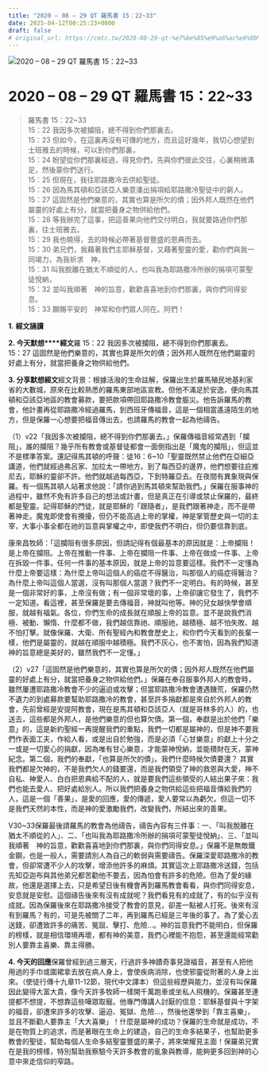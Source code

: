 ```yaml
---
title: "2020 – 08 – 29 QT 羅馬書 15：22~33"
date: 2025-04-12T00:25:23+0800
draft: false
# original_url: https://cmtc.tw/2020-08-29-qt-%e7%be%85%e9%a6%ac%e6%9b%b8-15%ef%bc%9a2233
---
```


![2020 – 08 – 29 QT 羅馬書 15：22\~33](/images/qt.jpg   "2020 – 08 – 29 QT 羅馬書 15：22\~33")

# 2020 – 08 – 29 QT 羅馬書 15：22\~33

> 羅馬書 15：22\~33  
> 15：22 我因多次被攔阻，總不得到你們那裏去。  
> 15：23 但如今，在這裏再沒有可傳的地方，而且這好幾年，我切心想望到士班雅去的時候，可以到你們那裏，  
> 15：24 盼望從你們那裏經過，得見你們，先與你們彼此交往，心裏稍微滿足，然後蒙你們送行。  
> 15：25 但現在，我往耶路撒冷去供給聖徒。  
> 15：26 因為馬其頓和亞該亞人樂意湊出捐項給耶路撒冷聖徒中的窮人。  
> 15：27 這固然是他們樂意的，其實也算是所欠的債；因外邦人既然在他們屬靈的好處上有分，就當把養身之物供給他們。  
> 15：28 等我辦完了這事，把這善果向他們交付明白，我就要路過你們那裏，往士班雅去。  
> 15：29 我也曉得，去的時候必帶著基督豐盛的恩典而去。  
> 15：30 弟兄們，我藉著我們主耶穌基督，又藉著聖靈的愛，勸你們與我一同竭力，為我祈求　神，  
> 15：31 叫我脫離在猶太不順從的人，也叫我為耶路撒冷所辦的捐項可蒙聖徒悅納，  
> 15：32 並叫我順著　神的旨意，歡歡喜喜地到你們那裏，與你們同得安息。  
> 15：33 願賜平安的　神常和你們眾人同在。阿們！

**1.** **經文誦讀**

**2. 今天默想****經文**羅 15：22 我因多次被攔阻，總不得到你們那裏去。  
15：27 這固然是他們樂意的，其實也算是所欠的債；因外邦人既然在他們屬靈的好處上有分，就當把養身之物供給他們。

**3. 分享默想經文**經文背景：根據活潑的生命註解，保羅出生於羅馬殖民地基利家省的大數城，原來在比較熟悉的羅馬東部地區宣教。但他不滿足於安逸，便向馬其頓和亞該亞地區的教會募款，要把款項帶回耶路撒冷教會脤災。他告訴羅馬的教會，他計畫再從耶路撒冷經過羅馬，到西班牙傳福音，這是一個相當遙遠陌生的地方，但是保羅一心想要把福音傳出去，也請羅馬的教會一起為他禱告。

（1）v22「我因多次被攔阻，總不得到你們那裏去。」保羅傳福音經常遇到「攔阻」，誰的攔阻？幾乎所有教會或基督徒都會一面倒指出是「魔鬼的攔阻」，但這並不是標準答案。還記得馬其頓的呼聲：徒16：6\~10「聖靈既然禁止他們在亞細亞講道，他們就經過弗呂家、加拉太一帶地方。到了每西亞的邊界，他們想要往庇推尼去，耶穌的靈卻不許。他們就越過每西亞，下到特羅亞去。在夜間有異象現與保羅。有一個馬其頓人站著求他說：「請你過到馬其頓來幫助我們。」保羅在服事神的過程中，雖然不免有許多自己的想法或計畫，但是真正在引導或禁止保羅的，最終都是聖靈。記得耶穌的門徒，就是耶穌的「跟隨者」，是我們跟著神走，而不是帶著神走。魔鬼即使會有攪擾，但仍不能高過上帝的掌權，神是掌管歷史與一切的主宰，大事小事全都在祂的旨意與掌權之中，即使我們不明白，但仍要信靠到底。

康來昌牧師：「這攔阻有很多原因，但請記得有個最基本的原因就是：上帝攔阻！是上帝在攔阻。上帝在推動一件事、上帝在攔阻一件事、上帝在做成一件事、上帝在拆毀一件事，任何一件事的基本原因，就是上帝的旨意要這樣。我們不一定懂為什麼上帝要這樣：為什麼上帝叫這個人的癌症不得醫治，叫那個人的癌症得醫治？為什麼上帝叫這個人當選，沒有叫那個人當選？我們不一定明白。有的時候，甚至是一個非常好的事，上帝沒有做；有一個非常壞的事，上帝卻讓它發生了，我們不一定知道。看這裡，甚至保羅是要去傳福音，神就叫他等。神的兒女越快學會順服，就越有福氣。各位，你們生命的成長就在順服上帝的旨意。並不是說我們消極、被動、懶惰、什麼都不做，我們越信靠祂、順服祂，越積極、越不怕失敗、越不怕打擊。就像保羅、大衛、所有聖經內和教會歷史上，和你們今天看到的長輩一樣，他們是屬靈的，就越在順服中越積極。我們不灰心，也不害怕，因為我們知道神的旨意總是美好的，雖然我們不一定懂。」

（2）v27「這固然是他們樂意的，其實也算是所欠的債；因外邦人既然在他們屬靈的好處上有分，就當把養身之物供給他們。」保羅在奉召服事外邦人的教會時，雖然屢遭耶路撒冷教會不少的逼迫或攻擊；但當耶路撒冷教會遭遇饑荒，保羅仍然不遺力的到處募款要幫助耶路撒冷的教會，甚至許多捐獻都是來自於外邦人的教會，先前曾經是安提阿教會，現在是馬其頓和亞該亞人（就是哥林多的人）的，也送去，這些都是外邦人，是他們樂意的但也算欠債。第一個，奉獻是出於他們「樂意」的，這是新約聖經一再提醒我們的重點，我們一切都是屬神的，但是神不要我們作表面工夫，作給人看，或是出自於勉強，而是必須「心甘樂意」的獻上十分之一或是一切愛心的捐獻，因為唯有甘心樂意，才能蒙神悅納，並能積財在天，蒙神紀念。第二個，我們的奉獻，「也算是所欠的債」。我們什麼時候欠債要還？ 其實我們都是欠神的，不是我們欠人的錢要還，而是我們領受了神的救恩與大愛，神不自私、神愛人、白白把恩典給不配的人，就是要我們這些領受的人結出果子來：我們也能去愛人、把好處給別人。所以我們把養身之物供給這些把福音傳給我們的人，這是一個「善果」，是愛的回應，愛的傳遞，愛人要常以為虧欠。但這一切不是我們天然的本性，而是神的愛激勵我們，改變我們，所結出來的善果。

V30\~33保羅最後請羅馬的教會為他禱告，禱告內容有三件事：一、「叫我脫離在猶太不順從的人」、二、「也叫我為耶路撒冷所辦的捐項可蒙聖徒悅納」、三、「並叫我順著　神的旨意，歡歡喜喜地到你們那裏，與你們同得安息。」保羅不是無敵鐵金鋼，也是一般人，需要請別人為自己的軟弱與需要禱告。保羅深愛耶路撒冷的教會，但卻常遭不少人的攻擊，增添他許多的麻煩。其實這次上耶路撒冷送錢，包括先知亞迦布與其他弟兄都苦勸他不要去，因為怕會有許多的危險。但為了愛的緣故，他還是選擇上去，只是希望日後有機會再到羅馬教會看看，與你們同得安息，安息就是安慰。這個禱告後來有沒有成就呢？我們看見有的成就了，有的似乎沒有成就。因為保羅後來在耶路撒冷接受了教會的意見，卻差一點被人打死。後來有沒有到羅馬？有的，可是先被關了二年，再到羅馬已經是三年後的事了。為了愛心去送錢，卻遭致許多的痛苦、冤屈、擊打、危險…。神的旨意我們不能明白，但保羅的榜樣，就是相信環境再壞，都有神的美意，我們心裡能不抱怨，甚至還能經常勸別人要靠主喜樂、靠主得勝。

**4. 今天的回應**保羅曾經到過三層天，行過許多神蹟奇事見證福音，甚至有人把他用過的手巾或圍裙拿去放在病人身上，會使疾病消除，也使邪靈從附著的人身上出來。（使徒行傳十九章11-12節，現代中文譯本）但這些經歷與能力，並沒有叫保羅因此變得大富大貴，像今天許多牧師一樣開千萬跑車或坐私人飛機的。保羅甚至連提都不想提，不想靠這些嘩眾取寵。他專門傳講人討厭的信息：耶穌基督與十字架的福音，卻遭來許多的攻擊、逼迫、冤獄、危險…，然後他還學到「靠主喜樂」，並且不斷勸人要靠主「大大喜樂」！什麼是屬神的成功？保羅的生命就是成功，不是在物質上的追求，而是著眼在生命上的建造，自己的生命多結果子，也幫助更多教會的聖徒，幫助每個人生命多結聖靈豐盛的果子，將來榮耀見主面！保羅弟兄實在是我的榜樣，特別幫助我察驗今天許多教會的亂象與教導，能夠更多回到神的心意中來走信仰的窄路。